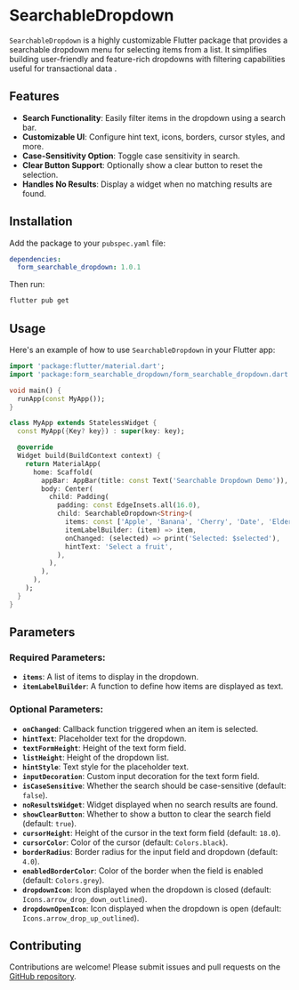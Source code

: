 # SearchableDropdown

`SearchableDropdown` is a highly customizable Flutter package that provides a searchable dropdown menu for selecting items from a list. It simplifies building user-friendly and feature-rich dropdowns with filtering capabilities useful for transactional data .

## Features

- **Search Functionality**: Easily filter items in the dropdown using a search bar.
- **Customizable UI**: Configure hint text, icons, borders, cursor styles, and more.
- **Case-Sensitivity Option**: Toggle case sensitivity in search.
- **Clear Button Support**: Optionally show a clear button to reset the selection.
- **Handles No Results**: Display a widget when no matching results are found.

## Installation

Add the package to your `pubspec.yaml` file:

```yaml
dependencies:
  form_searchable_dropdown: 1.0.1
```

Then run:

```sh
flutter pub get
```

## Usage

Here's an example of how to use `SearchableDropdown` in your Flutter app:

```dart
import 'package:flutter/material.dart';
import 'package:form_searchable_dropdown/form_searchable_dropdown.dart';

void main() {
  runApp(const MyApp());
}

class MyApp extends StatelessWidget {
  const MyApp({Key? key}) : super(key: key);

  @override
  Widget build(BuildContext context) {
    return MaterialApp(
      home: Scaffold(
        appBar: AppBar(title: const Text('Searchable Dropdown Demo')),
        body: Center(
          child: Padding(
            padding: const EdgeInsets.all(16.0),
            child: SearchableDropdown<String>(
              items: const ['Apple', 'Banana', 'Cherry', 'Date', 'Elderberry'],
              itemLabelBuilder: (item) => item,
              onChanged: (selected) => print('Selected: $selected'),
              hintText: 'Select a fruit',
            ),
          ),
        ),
      ),
    );
  }
}

```

## Parameters

### Required Parameters:
- **`items`**: A list of items to display in the dropdown.
- **`itemLabelBuilder`**: A function to define how items are displayed as text.

### Optional Parameters:
- **`onChanged`**: Callback function triggered when an item is selected.
- **`hintText`**: Placeholder text for the dropdown.
- **`textFormHeight`**: Height of the text form field.
- **`listHeight`**: Height of the dropdown list.
- **`hintStyle`**: Text style for the placeholder text.
- **`inputDecoration`**: Custom input decoration for the text form field.
- **`isCaseSensitive`**: Whether the search should be case-sensitive (default: `false`).
- **`noResultsWidget`**: Widget displayed when no search results are found.
- **`showClearButton`**: Whether to show a button to clear the search field (default: `true`).
- **`cursorHeight`**: Height of the cursor in the text form field (default: `18.0`).
- **`cursorColor`**: Color of the cursor (default: `Colors.black`).
- **`borderRadius`**: Border radius for the input field and dropdown (default: `4.0`).
- **`enabledBorderColor`**: Color of the border when the field is enabled (default: `Colors.grey`).
- **`dropdownIcon`**: Icon displayed when the dropdown is closed (default: `Icons.arrow_drop_down_outlined`).
- **`dropdownOpenIcon`**: Icon displayed when the dropdown is open (default: `Icons.arrow_drop_up_outlined`).

## Contributing

Contributions are welcome! Please submit issues and pull requests on the [GitHub repository](https://github.com/sudeeptiV/form_searchable_dropdown.git).

